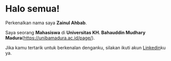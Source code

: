 # Halo semua!

Perkenalkan nama saya **Zainul Ahbab**.

Saya seorang **Mahasiswa** di **Universitas KH. Bahauddin Mudhary Madura**(https://unibamadura.ac.id/page/).

Jika kamu tertarik untuk berkenalan denganku, silakan ikuti akun [Linkedin](https://github.com/zenzd)ku ya.
